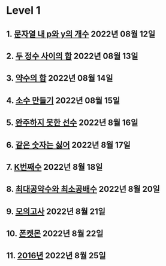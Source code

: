 # Level 1

## 1. [문자열 내 p와 y의 개수](https://github.com/BoYeonJang/Studying-Algorithms/blob/main/Programmers/Level1/%EB%AC%B8%EC%9E%90%EC%97%B4%20%EB%82%B4%20p%EC%99%80%20y%EC%9D%98%20%EA%B0%9C%EC%88%98.md) 2022년 08월 12일

## 2. [두 정수 사이의 합](https://github.com/BoYeonJang/Studying-Algorithms/blob/main/Programmers/Level1/%EB%91%90%20%EC%A0%95%EC%88%98%20%EC%82%AC%EC%9D%B4%EC%9D%98%20%ED%95%A9.md) 2022년 08월 13일

## 3. [약수의 합](https://github.com/BoYeonJang/Studying-Algorithms/blob/main/Programmers/Level1/%EC%95%BD%EC%88%98%EC%9D%98%20%ED%95%A9.md) 2022년 08월 14일

## 4. [소수 만들기](https://github.com/BoYeonJang/Studying-Algorithms/blob/main/Programmers/Level1/%EC%86%8C%EC%88%98%20%EB%A7%8C%EB%93%A4%EA%B8%B0.md) 2022년 08월 15일

## 5. [완주하지 못한 선수](https://github.com/BoYeonJang/Studying-Algorithms/blob/main/Programmers/Level1/%EC%99%84%EC%A3%BC%ED%95%98%EC%A7%80%20%EB%AA%BB%ED%95%9C%20%EC%84%A0%EC%88%98.md) 2022년 8월 16일

## 6. [같은 숫자는 싫어](https://github.com/BoYeonJang/Studying-Algorithms/blob/main/Programmers/Level1/%EA%B0%99%EC%9D%80%20%EC%88%AB%EC%9E%90%EB%8A%94%20%EC%8B%AB%EC%96%B4.md) 2022년 8월 17일

## 7. [K번째수](https://github.com/BoYeonJang/Studying-Algorithms/blob/main/Programmers/Level1/K%EB%B2%88%EC%A7%B8%EC%88%98.md) 2022년 8월 18일

## 8. [최대공약수와 최소공배수](https://github.com/BoYeonJang/Studying-Algorithms/blob/main/Programmers/Level1/최대공약수와%20최소공배수.md) 2022년 8월 20일

## 9. [모의고사](https://github.com/BoYeonJang/studying-algorithms/blob/main/Programmers/Level1/모의고사.md) 2022년 8월 21일

## 10. [폰켓몬](https://github.com/BoYeonJang/studying-algorithms/blob/main/Programmers/Level1/폰켓몬.md) 2022년 8월 22일

## 11. [2016년](https://github.com/BoYeonJang/studying-algorithms/blob/main/Programmers/Level1/2016%EB%85%84.md) 2022년 8월 25일
